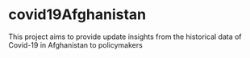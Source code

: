 # covid19Afghanistan
This project aims to provide update insights from the historical data of Covid-19 in Afghanistan to policymakers 
